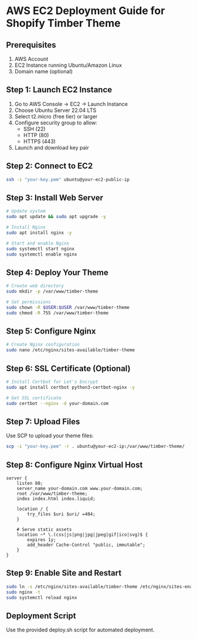 # AWS EC2 Deployment Guide for Shopify Timber Theme

## Prerequisites
1. AWS Account
2. EC2 Instance running Ubuntu/Amazon Linux
3. Domain name (optional)

## Step 1: Launch EC2 Instance
1. Go to AWS Console → EC2 → Launch Instance
2. Choose Ubuntu Server 22.04 LTS
3. Select t2.micro (free tier) or larger
4. Configure security group to allow:
   - SSH (22)
   - HTTP (80)
   - HTTPS (443)
5. Launch and download key pair

## Step 2: Connect to EC2
```bash
ssh -i "your-key.pem" ubuntu@your-ec2-public-ip
```

## Step 3: Install Web Server
```bash
# Update system
sudo apt update && sudo apt upgrade -y

# Install Nginx
sudo apt install nginx -y

# Start and enable Nginx
sudo systemctl start nginx
sudo systemctl enable nginx
```

## Step 4: Deploy Your Theme
```bash
# Create web directory
sudo mkdir -p /var/www/timber-theme

# Set permissions
sudo chown -R $USER:$USER /var/www/timber-theme
sudo chmod -R 755 /var/www/timber-theme
```

## Step 5: Configure Nginx
```bash
# Create Nginx configuration
sudo nano /etc/nginx/sites-available/timber-theme
```

## Step 6: SSL Certificate (Optional)
```bash
# Install Certbot for Let's Encrypt
sudo apt install certbot python3-certbot-nginx -y

# Get SSL certificate
sudo certbot --nginx -d your-domain.com
```

## Step 7: Upload Files
Use SCP to upload your theme files:
```bash
scp -i "your-key.pem" -r . ubuntu@your-ec2-ip:/var/www/timber-theme/
```

## Step 8: Configure Nginx Virtual Host
```nginx
server {
    listen 80;
    server_name your-domain.com www.your-domain.com;
    root /var/www/timber-theme;
    index index.html index.liquid;

    location / {
        try_files $uri $uri/ =404;
    }

    # Serve static assets
    location ~* \.(css|js|png|jpg|jpeg|gif|ico|svg)$ {
        expires 1y;
        add_header Cache-Control "public, immutable";
    }
}
```

## Step 9: Enable Site and Restart
```bash
sudo ln -s /etc/nginx/sites-available/timber-theme /etc/nginx/sites-enabled/
sudo nginx -t
sudo systemctl reload nginx
```

## Deployment Script
Use the provided deploy.sh script for automated deployment.
